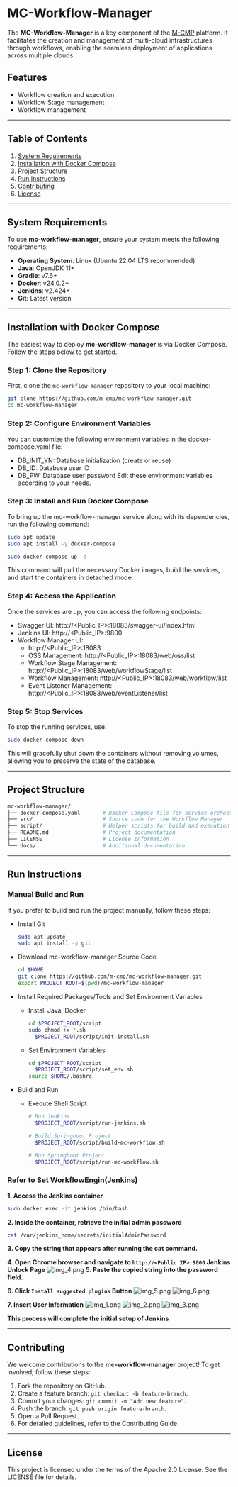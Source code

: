 # MC-Workflow-ManagerThe **MC-Workflow-Manager** is a key component of the [M-CMP](https://github.com/m-cmp/docs/tree/main) platform. It facilitates the creation and management of multi-cloud infrastructures through workflows, enabling the seamless deployment of applications across multiple clouds.## Features- Workflow creation and execution- Workflow Stage management- Workflow management---## Table of Contents1. [System Requirements](#system-requirements)2. [Installation with Docker Compose](#installation-with-docker-compose)3. [Project Structure](#project-structure)4. [Run Instructions](#run-instructions)5. [Contributing](#contributing)6. [License](#license)---## System RequirementsTo use **mc-workflow-manager**, ensure your system meets the following requirements:- **Operating System**: Linux (Ubuntu 22.04 LTS recommended)- **Java**: OpenJDK 11+- **Gradle**: v7.6+- **Docker**: v24.0.2+- **Jenkins**: v2.424+- **Git**: Latest version---## Installation with Docker ComposeThe easiest way to deploy **mc-workflow-manager** is via Docker Compose. Follow the steps below to get started.### Step 1: Clone the RepositoryFirst, clone the `mc-workflow-manager` repository to your local machine:```bashgit clone https://github.com/m-cmp/mc-workflow-manager.gitcd mc-workflow-manager```### Step 2: Configure Environment VariablesYou can customize the following environment variables in the docker-compose.yaml file:- DB_INIT_YN: Database initialization (create or reuse)- DB_ID: Database user ID- DB_PW: Database user password  Edit these environment variables according to your needs.### Step 3: Install and Run Docker ComposeTo bring up the mc-workflow-manager service along with its dependencies, run the following command:```bashsudo apt updatesudo apt install -y docker-composesudo docker-compose up -d```This command will pull the necessary Docker images, build the services, and start the containers in detached mode.### Step 4: Access the ApplicationOnce the services are up, you can access the following endpoints:- Swagger UI: http://<Public_IP>:18083/swagger-ui/index.html- Jenkins UI: http://<Public_IP>:9800- Workflow Manager UI:  - http://<Public_IP>:18083  - OSS Management: http://<Public_IP>:18083/web/oss/list  - Workflow Stage Management: http://<Public_IP>:18083/web/workflowStage/list  - Workflow Management: http://<Public_IP>:18083/web/workflow/list  - Event Listener Management: http://<Public_IP>:18083/web/eventListener/list### Step 5: Stop ServicesTo stop the running services, use:```bashsudo docker-compose down```This will gracefully shut down the containers without removing volumes, allowing you to preserve the state of the database.---## Project Structure```bashmc-workflow-manager/├── docker-compose.yaml       # Docker Compose file for service orchestration├── src/                      # Source code for the Workflow Manager├── script/                   # Helper scripts for build and execution├── README.md                 # Project documentation├── LICENSE                   # License information└── docs/                     # Additional documentation```---## Run Instructions### Manual Build and RunIf you prefer to build and run the project manually, follow these steps:- Install Git  ```bash  sudo apt update  sudo apt install -y git  ```- Download mc-workflow-manager Source Code  ```bash  cd $HOME  git clone https://github.com/m-cmp/mc-workflow-manager.git  export PROJECT_ROOT=$(pwd)/mc-workflow-manager  ```- Install Required Packages/Tools and Set Environment Variables  - Install Java, Docker    ```bash    cd $PROJECT_ROOT/script    sudo chmod +x *.sh    . $PROJECT_ROOT/script/init-install.sh    ```  - Set Environment Variables    ```bash    cd $PROJECT_ROOT/script    . $PROJECT_ROOT/script/set_env.sh    source $HOME/.bashrc    ```- Build and Run  - Execute Shell Script    ```bash    # Run Jenkins    . $PROJECT_ROOT/script/run-jenkins.sh      # Build Springboot Project    . $PROJECT_ROOT/script/build-mc-workflow.sh      # Run Springboot Project    . $PROJECT_ROOT/script/run-mc-workflow.sh    ```### Refer to Set WorkflowEngin(Jenkins)**1. Access the Jenkins container**```bashsudo docker exec -it jenkins /bin/bash```**2. Inside the container, retrieve the initial admin password**```bashcat /var/jenkins_home/secrets/initialAdminPassword```**3. Copy the string that appears after running the cat command.****4. Open Chrome browser and navigate to `http://<Public IP>:9800` Jenkins Unlock Page**![img_4.png](document/img_4.png)**5. Paste the copied string into the password field.****6. Click `Install suggested plugins` Button**![img_5.png](document/img_5.png)![img_6.png](document/img_6.png)**7. Insert User Information**![img_1.png](document/img_1.png)![img_2.png](document/img_2.png)![img_3.png](document/img_3.png)**This process will complete the initial setup of Jenkins**---## ContributingWe welcome contributions to the **mc-workflow-manager** project! To get involved, follow these steps:1. Fork the repository on GitHub.2. Create a feature branch: ```git checkout -b feature-branch```.3. Commit your changes: ```git commit -m "Add new feature"```.4. Push the branch: ```git push origin feature-branch```.5. Open a Pull Request.6. For detailed guidelines, refer to the Contributing Guide.---## LicenseThis project is licensed under the terms of the Apache 2.0 License. See the LICENSE file for details.